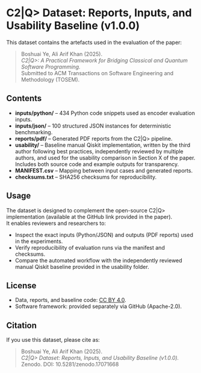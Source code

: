 # C2|Q> Dataset: Reports, Inputs, and Usability Baseline (v1.0.0)

This dataset contains the artefacts used in the evaluation of the paper:

> Boshuai Ye, Ali Arif Khan (2025).  
> *C2|Q>: A Practical Framework for Bridging Classical and Quantum Software Programming.*  
> Submitted to ACM Transactions on Software Engineering and Methodology (TOSEM).

## Contents
- **inputs/python/** – 434 Python code snippets used as encoder evaluation inputs.  
- **inputs/json/** – 100 structured JSON instances for deterministic benchmarking.  
- **reports/pdf/** – Generated PDF reports from the C2\|Q> pipeline.  
- **usability/** – Baseline manual Qiskit implementation, written by the third author following best practices, independently reviewed by multiple authors, and used for the usability comparison in Section X of the paper. Includes both source code and example outputs for transparency.  
- **MANIFEST.csv** – Mapping between input cases and generated reports.  
- **checksums.txt** – SHA256 checksums for reproducibility.  

## Usage
The dataset is designed to complement the open-source C2\|Q> implementation (available at the GitHub link provided in the paper).  
It enables reviewers and researchers to:
- Inspect the exact inputs (Python/JSON) and outputs (PDF reports) used in the experiments.  
- Verify reproducibility of evaluation runs via the manifest and checksums.  
- Compare the automated workflow with the independently reviewed manual Qiskit baseline provided in the usability folder.

## License
- Data, reports, and baseline code: [CC BY 4.0](https://creativecommons.org/licenses/by/4.0/).  
- Software framework: provided separately via GitHub (Apache-2.0).

## Citation
If you use this dataset, please cite as:

> Boshuai Ye, Ali Arif Khan (2025).  
> *C2|Q> Dataset: Reports, Inputs, and Usability Baseline (v1.0.0).*  
> Zenodo. DOI: 10.5281/zenodo.17071668